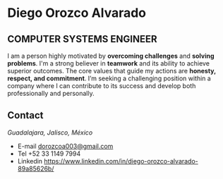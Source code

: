 # Diego Orozco Alvarado

## COMPUTER SYSTEMS ENGINEER

I am a person highly motivated by **overcoming challenges** and **solving problems**. I'm a strong believer in **teamwork** and its ability to achieve superior outcomes. The core values that guide my actions are **honesty, respect, and commitment**. I’m seeking a challenging position within a company where I can contribute to its success and develop both professionally and personally.

## Contact
*Guadalajara, Jalisco, México*
- E-mail dorozcoa003@gmail.com
- Tel +52 33 1149 7994
- Linkedin https://www.linkedin.com/in/diego-orozco-alvarado-89a85626b/
